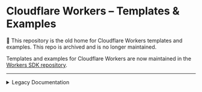 # Cloudflare Workers – Templates & Examples

:stop_sign: This repository is the old home for Cloudflare Workers templates and examples. This repo is archived and is no longer maintained.

Templates and examples for Cloudflare Workers are now maintained in the [Workers SDK repository](https://github.com/cloudflare/workers-sdk).

---

<details>
<summary>Legacy Documentation</summary>

Cloudflare Workers make it possible to write Javascript which runs on Cloudflare’s network around the world. Using Workers you can build services which run exceptionally close to your users. You can also intercept any request, which would ordinarily travel through Cloudflare to your origin, and modify it in any way you need. Workers can make requests to arbitrary resources on the Internet, perform cryptography using the WebCrypto API, or do nearly anything you'd typically configure a CDN to accomplish.

This repository contains a collection of starter templates and examples of how Workers can be used to accomplish common tasks. **You are welcome to use, modify, and extend this code!** If you have an additional example you think would be valuable, please submit a pull request.

Questions about Workers? Please join the [Cloudflare Developers Discord](https://workers.community/)!

## Usage

There are a few ways to quickly jumpstart your next project using one of the templates found within this repository:

<!-- todo(eidam): is workers.new/<name> still hardcoded or ready for all? -->
<!-- 2. In-browser development, via `workers.new` -->

1. **Local development, via CLI quickstart utility**

   You may use `yarn`, `pnpm`, or `npm` to invoke the [`create-cloudflare`](https://www.npmjs.com/package/create-cloudflare) package.

   > **Note:** All recent versions of `npm`, `yarn`, and `pnpm` support this feature!

   You may select the name of any subdirectory within this repository to create your project; for example, `worker-typescript` and `examples/fast-google-fonts` are both valid subdirectory names.

   To create a `my-project` directory using the [`worker-typescript`](/worker-typescript) template, you may run one of the following commands:

   > **Note**
   > This package has now been sunsetted! We recommend using the `wrangler generate [name] [template]` command to create new projects with templates.

   ```sh
   $ npm init cloudflare my-project worker-typescript
   # or
   $ yarn create cloudflare my-project worker-typescript
   # or
   $ pnpm create cloudflare my-project worker-typescript
   ```

1. **Local development, via full repository clone**

   You may clone this entire repository and copy the desired subdirectory to your target location:

   ```sh
   # full repository clone
   $ git clone --depth 1 https://github.com/cloudflare/templates

   # copy the "worker-typescript" example to "my-project" directory
   $ cp -rf templates/worker-typescript my-project

   # setup & begin development
   $ cd my-project && npm install && npm run dev
   ```

## Contributing

Please ensure the `test` npm-script passes. Any formatting errors can typically be autofixed by running the `format` npm-script. This is enforced in CI for all pull requests.

If adding a new template, please pick a unique name and aim for simplicity and clarity. Contributions that are meant for Workers must begin with the `worker-` prefix, while those meant for Pages must have the `pages-` prefix.

## License

MIT

</details>

